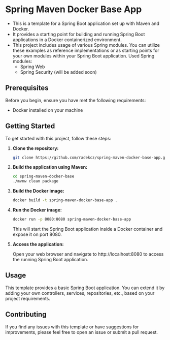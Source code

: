 # Spring Maven Docker Base App

- This is a template for a Spring Boot application set up with Maven and Docker.
- It provides a starting point for building and running Spring Boot applications in a Docker containerized environment.
- This project includes usage of various Spring modules. You can utilize these examples as reference implementations or as starting points for your own modules within your Spring Boot application. Used Spring modules:
  - Spring Web
  - Spring Security (will be added soon)

## Prerequisites

Before you begin, ensure you have met the following requirements:

- Docker installed on your machine


## Getting Started

To get started with this project, follow these steps:

1. **Clone the repository:**
   ```bash
   git clone https://github.com/radekcz/spring-maven-docker-base-app.git

2. **Build the application using Maven:**
   ```bash
   cd spring-maven-docker-base
   ./mvnw clean package

3. **Build the Docker image:**
   ```bash
   docker build -t spring-maven-docker-base-app .

4. **Run the Docker image:**
   ```bash
   docker run -p 8080:8080 spring-maven-docker-base-app
   ```

    This will start the Spring Boot application inside a Docker container and expose it on port 8080.

5. **Access the application:**

    Open your web browser and navigate to http://localhost:8080 to access the running Spring Boot application.


## Usage
This template provides a basic Spring Boot application. You can extend it by adding your own controllers, services, repositories, etc., based on your project requirements.


## Contributing
If you find any issues with this template or have suggestions for improvements, please feel free to open an issue or submit a pull request.
